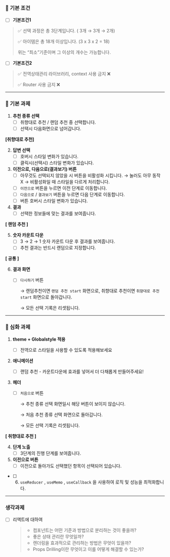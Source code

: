 ### 🌱 기본 조건

- [ ] **기본조건1**

> ✅ 선택 과정은 총 3단계입니다. ( 3개 → 3개 → 2개)
>
> ✅ 아이템은 총 18개 이상입니다. (3 x 3 x 2 = 18)
>
> 위는 “최소”기준이며 그 이상의 개수는 가능합니다.

- [ ] **기본조건2**

> ✅ 전역상태관리 라이브러리, context 사용 금지 ❌
>
> ✅ Router 사용 금지 ❌

---

### 🧩 기본 과제

1. **추천 종류 선택**
   - [ ] 취향대로 추천 / 랜덤 추천 중 선택합니다.
   - [ ] 선택시 다음화면으로 넘어갑니다.

**[취향대로 추천]**

2. **답변 선택**
   - [ ] 호버시 스타일 변화가 있습니다.
   - [ ] 클릭시(선택시) 스타일 변화가 있습니다.
3. **이전으로, 다음으로(결과보기) 버튼**
   - [ ] 아무것도 선택되지 않았을 시 버튼을 비활성화 시킵니다.
     → 눌러도 아무 동작 X
     → 비활성화일 때 스타일을 다르게 처리합니다.
   - [ ] `이전으로` 버튼을 누르면 이전 단계로 이동합니다.
   - [ ] `다음으로` / `결과보기` 버튼을 누르면 다음 단계로 이동합니다.
   - [ ] 버튼 호버시 스타일 변화가 있습니다.
4. **결과**
   - [ ] 선택한 정보들에 맞는 결과를 보여줍니다.

**[ 랜덤 추천 ]**

5. **숫자 카운트 다운**
   - [ ] 3 → 2 → 1 숫자 카운트 다운 후 결과를 보여줍니다.
   - [ ] 추천 결과는 반드시 랜덤으로 지정합니다.

**[ 공통 ]**

6. **결과 화면**

   - [ ] `다시하기` 버튼

     → 랜덤추천이면 `랜덤 추천 start` 화면으로, 취향대로 추천이면 `취향대로 추천 start` 화면으로 돌아갑니다.

     → 모든 선택 기록은 리셋됩니다.

---

### 🌠 심화 과제

1. **theme + Globalstyle 적용**
   - [ ] 전역으로 스타일을 사용할 수 있도록 적용해보세요
2. **애니메이션**
   - [ ] 랜덤 추천 - 카운트다운에 효과를 넣어서 더 다채롭게 만들어주세요!
3. **헤더**

   - [ ] `처음으로` 버튼

     → 추천 종류 선택 화면일시 해당 버튼이 보이지 않습니다.

     → 처음 추천 종류 선택 화면으로 돌아갑니다.

     → 모든 선택 기록은 리셋됩니다.

**[ 취향대로 추천 ]**

4. **단계 노출**
   - [ ] 3단계의 진행 단계를 보여줍니다.
5. **이전으로 버튼**
   - [ ] 이전으로 돌아가도 선택했던 항목이 선택되어 있습니다.

- [ ] 6. `useReducer` , `useMemo` , `useCallback` 을 사용하여 로직 및 성능을 최적화합니다.

---

### 생각과제

- [ ] 리액트에 대하여
  > - 컴포넌트는 어떤 기준과 방법으로 분리하는 것이 좋을까?
  > - 좋은 상태 관리란 무엇일까?
  > - 렌더링을 효과적으로 관리하는 방법은 무엇이 있을까?
  > - Props Drilling이란 무엇이고 이를 어떻게 해결할 수 있는가?
